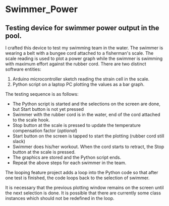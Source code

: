 # Swimmer_Power
## Testing device for swimmer power output in the pool.

I crafted this device to test my swimming team in the water.
The swimmer is wearing a belt with a bungee cord attached to a fisherman's scale.
The scale reading is used to plot a power graph while the swimmer is swimming with maximum effort
against the rubber cord.
There are two distinct software entities: 
1. Arduino microcontroller sketch reading the strain cell in the scale.
2. Python script on a laptop PC plotting the values as a bar graph.

The testing sequence is as follows:
* The Python script is started and the selections on the screen are done, but Start button is not yet pressed
* Swimmer with the rubber cord is in the water, end of the cord attached to the scale hook.
* Stop button at the scale is pressed to update the temperature compensation factor (*optional*)
* Start button on the screen is tapped to start the plotting (rubber cord still slack)
* Swimmer does his/her workout. When the cord starts to retract, the Stop button at the scale is pressed.
* The graphics are stored and the Python script ends.
* Repeat the above steps for each swimmer in the team.

The looping feature project adds a loop into the Python code so that after one test is finished, the code loops back to the selection of swimmer. 

It is necessary that the previous plotting window remains on the screen until the next selection is done. 
It is possible that there are currently some class instances which should not be redefined in the loop.
